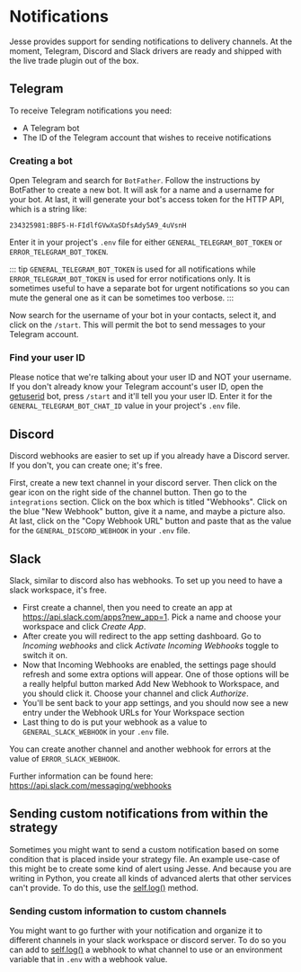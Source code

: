 # Notifications

Jesse provides support for sending notifications to delivery channels. At the moment, Telegram, Discord and Slack drivers are ready and shipped with the live trade plugin out of the box. 

## Telegram

To receive Telegram notifications you need:

-   A Telegram bot
-   The ID of the Telegram account that wishes to receive notifications

### Creating a bot

Open Telegram and search for `BotFather`. Follow the instructions by BotFather to create a new bot. It will ask for a name and a username for your bot. At last, it will generate your bot's access token for the HTTP API, which is a string like: 

```
234325981:BBF5-H-FIdlfGVwXaSDfsAdy5A9_4uVsnH
```

Enter it in your project's `.env` file for either `GENERAL_TELEGRAM_BOT_TOKEN` or `ERROR_TELEGRAM_BOT_TOKEN`. 

::: tip
`GENERAL_TELEGRAM_BOT_TOKEN` is used for all notifications while `ERROR_TELEGRAM_BOT_TOKEN` is used for error notifications only. It is sometimes useful to have a separate bot for urgent notifications so you can mute the general one as it can be sometimes too verbose.
:::

Now search for the username of your bot in your contacts, select it, and click on the `/start`. This will permit the bot to send messages to your Telegram account.

### Find your user ID

Please notice that we're talking about your user ID and NOT your username. If you don't already know your Telegram account's user ID, open the [getuserid](https://telegram.me/getuseridbot) bot, press `/start` and it'll tell you your user ID. Enter it for the `GENERAL_TELEGRAM_BOT_CHAT_ID` value in your project's `.env` file. 

## Discord

Discord webhooks are easier to set up if you already have a Discord server. If you don't, you can create one; it's free. 

First, create a new text channel in your discord server. Then click on the gear icon on the right side of the channel button. Then go to the `integrations` section. Click on the box which is titled "Webhooks". Click on the blue "New Webhook" button, give it a name, and maybe a picture also. At last, click on the "Copy Webhook URL" button and paste that as the value for the `GENERAL_DISCORD_WEBHOOK` in your `.env` file. 

## Slack

Slack, similar to discord also has webhooks. To set up you need to have a slack workspace, it's free.
* First create a channel, then you need to create an app at https://api.slack.com/apps?new_app=1.
Pick a name and choose your workspace and click *Create App*.  
* After create you will redirect to the app setting dashboard. Go to *Incoming webhooks* and click *Activate
Incoming Webhooks* toggle to switch it on.
* Now that Incoming Webhooks are enabled, the settings page should refresh and some extra options will appear.
One of those options will be a really helpful button marked Add New Webhook to Workspace, and you should click it.
Choose your channel and click *Authorize*.
* You'll be sent back to your app settings, and you should now see a new entry under the Webhook URLs for Your Workspace
section
* Last thing to do is put your webhook as a value to `GENERAL_SLACK_WEBHOOK` in your `.env` file.

You can create another channel and another webhook for errors at the value of `ERROR_SLACK_WEBHOOK`. 


Further information can be found here:
https://api.slack.com/messaging/webhooks
## Sending custom notifications from within the strategy

Sometimes you might want to send a custom notification based on some condition that is placed inside your strategy file. An example use-case of this might be to create some kind of alert using Jesse. And because you are writing in Python, you create all kinds of advanced alerts that other services can't provide. To do this, use the [self.log()](./strategies/api.html#log) method.

### Sending custom information to custom channels
You might want to go further with your notification and organize it to different channels in your slack workspace or discord server.
To do so you can add to [self.log()](./strategies/api.html#log) a webhook to what channel to use or an environment
variable that in `.env` with a webhook value.